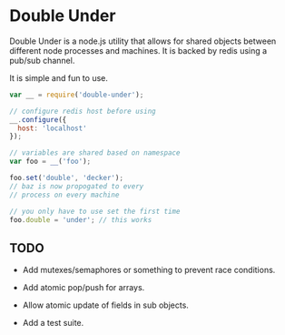 # Double Under

Double Under is a node.js utility that allows for shared objects between
different node processes and machines. It is backed by redis using a
pub/sub channel.

It is simple and fun to use.

```javascript
var __ = require('double-under');

// configure redis host before using
__.configure({
  host: 'localhost'
});

// variables are shared based on namespace
var foo = __('foo');

foo.set('double', 'decker');
// baz is now propogated to every
// process on every machine

// you only have to use set the first time
foo.double = 'under'; // this works

```

## TODO

* Add mutexes/semaphores or something to prevent race conditions.

* Add atomic pop/push for arrays.

* Allow atomic update of fields in sub objects.

* Add a test suite.
